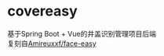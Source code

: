 # covereasy
基于Spring Boot + Vue的井盖识别管理项目后端  
复刻自[Amireuxxf/face-easy](https://github.com/Amireuxxf/face-easy)
